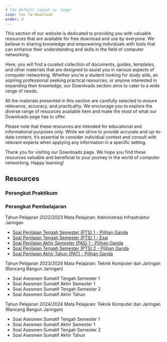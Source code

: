 ```yaml
---
# the default layout is 'page'
icon: fas fa-download
order: 4
---
```


This section of our website is dedicated to providing you with valuable resources that are available for free download and use by everyone. We believe in sharing knowledge and empowering individuals with tools that can enhance their understanding and skills in the field of computer networking.

Here, you will find a curated collection of documents, guides, templates, and other materials that are designed to assist you in various aspects of computer networking. Whether you’re a student looking for study aids, an aspiring professional seeking practical resources, or anyone interested in expanding their knowledge, our Downloads section aims to cater to a wide range of needs.

All the materials presented in this section are carefully selected to ensure relevance, accuracy, and practicality. We encourage you to explore the diverse range of resources available here and make the most of what our Downloads page has to offer.

Please note that these resources are intended for educational and informational purposes only. While we strive to provide accurate and up-to-date content, it’s essential to consider individual context and consult with relevant experts when applying any information in a specific setting.

Thank you for visiting our Downloads page. We hope you find these resources valuable and beneficial to your journey in the world of computer networking. Happy learning!

## Resources

### Perangkat Praktikum

### Perangkat Pembelajaran

Tahun Pelajaran 2022/2023
Mata Pelajaran: Administrasi Infrastruktur Jaringan

- [Soal Penilaian Tengah Semester (PTS) 1 - Pilihan Ganda](/assets/downloads/2022-23%20PTS1%20-%20XI%20TKJ%20-%20Adm%20Infrastruktur%20Jaringan%20-%20PG.docx)
- [Soal Penilaian Tengah Semester (PTS) 1 - Esai](/assets/downloads/2022-23%20PTS1%20-%20XI%20TKJ%20-%20Adm%20Infrastruktur%20Jaringan%20-%20Esai.docx)
- [Soal Penilaian Akhir Semester (PAS) 1 - Pilihan Ganda](/assets/downloads/2022-23%20PAS1%20-%20XI%20TKJ%20-%20Adm%20Infrastruktur%20Jaringan%20-%20PG.docx)
- [Soal Penilaian Tengah Semester (PTS) 2 - Pilihan Ganda](/assets/downloads/2022-23%20PTS2%20-%20XI%20TKJ%20-%20Adm%20Infrastruktur%20Jaringan%20-%20Soal.docx)
- [Soal Penilaian Akhir Tahun (PAT) - Pilihan Ganda](/assets/downloads/2022-23%20PAS2%20-%20XI%20TKJ%20-%20Adm%20Infrastruktur%20Jaringan%20-%20Soal.docx)

Tahun Pelajaran 2023/2024
Mata Pelajaran: Teknik Komputer dan Jaringan (Rancang Bangun Jaringan)

- Soal Asesmen Sumatif Tengah Semester 1
- Soal Asesmen Sumatif Akhir Semester 1
- Soal Asesmen Sumatif Tengah Semester 2
- Soal Asesmen Sumatif Akhir Tahun

Tahun Pelajaran 2024/2024
Mata Pelajaran: Teknik Komputer dan Jaringan (Rancang Bangun Jaringan)

- Soal Asesmen Sumatif Tengah Semester 1
- Soal Asesmen Sumatif Akhir Semester 1
- Soal Asesmen Sumatif Tengah Semester 2
- Soal Asesmen Sumatif Akhir Tahun